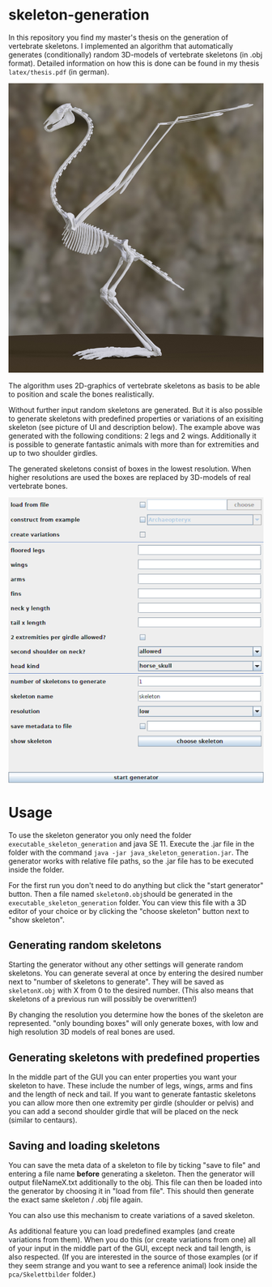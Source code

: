 # skeleton-generation #

In this repository you find my master's thesis on the generation of vertebrate skeletons.
I implemented an algorithm that automatically generates (conditionally) random 3D-models of vertebrate skeletons (in .obj format).
Detailed information on how this is done can be found in my thesis `latex/thesis.pdf` (in german).

![example skeleton](java_skeleton_generation/example_skeletons/bird.jpg)

The algorithm uses 2D-graphics of vertebrate skeletons as basis to be able to position and scale the bones realistically.

Without further input random skeletons are generated. But it is also possible to generate skeletons with predefined properties or variations of an exisiting skeleton (see picture of UI and description below). The example above was generated with the following conditions: 2 legs and 2 wings.
Additionally it is possible to generate fantastic animals with more than for extremities and up to two shoulder girdles.

The generated skeletons consist of boxes in the lowest resolution. When higher resolutions are used the boxes are replaced by 3D-models of real vertebrate bones.

![ui](latex/graphics/gui.png)

# Usage #

To use the skeleton generator you only need the folder `executable_skeleton_generation` and java SE 11.
Execute the .jar file in the folder with the command `java -jar java_skeleton_generation.jar`.
The generator works with relative file paths, so the .jar file has to be executed inside the folder.

For the first run you don't need to do anything but click the "start generator" button. Then a file named `skeleton0.obj`should
be generated in the `executable_skeleton_generation` folder. You can view this file with a 3D editor of your choice
or by clicking the "choose skeleton" button next to "show skeleton".


## Generating random skeletons ##

Starting the generator without any other settings will generate random skeletons. 
You can generate several at once by entering the desired number next to "number of skeletons to generate".
They will be saved as `skeletonX.obj` with X from 0 to the desired number.
(This also means that skeletons of a previous run will possibly be overwritten!)

By changing the resolution you determine how the bones of the skeleton are represented. 
"only bounding boxes" will only generate boxes, with low and high resolution 3D models of real bones are used.


## Generating skeletons with predefined properties ##

In the middle part of the GUI you can enter properties you want your skeleton to have.
These include the number of legs, wings, arms and fins and the length of neck and tail.
If you want to generate fantastic skeletons you can allow more then one extremity per girdle (shoulder or pelvis)
and you can add a second shoulder girdle that will be placed on the neck (similar to centaurs).


## Saving and loading skeletons

You can save the meta data of a skeleton to file by ticking "save to file" and entering a file name **before** generating a skeleton.
Then the generator will output fileNameX.txt additionally to the obj.
This file can then be loaded into the generator by choosing it in "load from file".
This should then generate the exact same skeleton / .obj file again.

You can also use this mechanism to create variations of a saved skeleton.

As additional feature you can load predefined examples (and create variations from them).
When you do this (or create variations from one) all of your input in the middle part of the GUI, except neck and tail length, is also respected.
(If you are interested in the source of those examples (or if they seem strange and you want to see a reference animal)
look inside the `pca/Skelettbilder` folder.)

